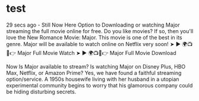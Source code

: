 # test
29 secs ago - Still Now Here Option to Downloading or watching Major streaming the full movie online for free. Do you like movies? If so, then you'll love the New Romance Movie: Major. This movie is one of the best in its genre. Major will be available to watch online on Netflix very soon!
➤ ► 🌍📺📱👉 Major Full Movie Watch
➤ ► 🌍📺📱👉 Major Full Movie Download

Now Is Major available to stream? Is watching Major on Disney Plus, HBO Max, Netflix, or Amazon Prime? Yes, we have found a faithful streaming option/service. A 1950s housewife living with her husband in a utopian experimental community begins to worry that his glamorous company could be hiding disturbing secrets.
